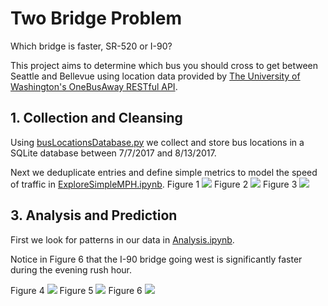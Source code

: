 # Two Bridge Problem

Which bridge is faster, SR-520 or I-90?

This project aims to determine which bus you should cross to get between Seattle and Bellevue using location data provided by [The University of Washington's OneBusAway RESTful API](http://developer.onebusaway.org/modules/onebusaway-application-modules/1.1.14/api/where/index.html).

## 1. Collection and Cleansing
Using [busLocationsDatabase.py](https://github.com/JonathanERuhnke/BridgeTrafficAnalysis-OneBusAway/blob/master/busLocationsDatabase.py) we collect and store bus locations in a SQLite database between 7/7/2017 and 8/13/2017.

Next we deduplicate entries and define simple metrics to model the speed of traffic in [ExploreSimpleMPH.ipynb](https://github.com/JonathanERuhnke/BridgeTrafficAnalysis-OneBusAway/blob/master/ExploreSimpleMPH.ipynb).
Figure 1
<img src="https://github.com/JonathanERuhnke/BridgeTrafficAnalysis-OneBusAway/blob/master/images/fig4_2.png">
Figure 2
<img src="https://github.com/JonathanERuhnke/BridgeTrafficAnalysis-OneBusAway/blob/master/images/fig5_3.png">
Figure 3
<img src="https://github.com/JonathanERuhnke/BridgeTrafficAnalysis-OneBusAway/blob/master/images/fig6_4.png">

## 3. Analysis and Prediction

First we look for patterns in our data in [Analysis.ipynb](https://github.com/JonathanERuhnke/BridgeTrafficAnalysis-OneBusAway/blob/master/Analysis.ipynb).

Notice in Figure 6 that the I-90 bridge going west is significantly faster during the evening rush hour.

Figure 4
<img src="https://github.com/JonathanERuhnke/BridgeTrafficAnalysis-OneBusAway/blob/master/images/analyze_fig1.png">
Figure 5
<img src="https://github.com/JonathanERuhnke/BridgeTrafficAnalysis-OneBusAway/blob/master/images/analyze_fig2.png">
Figure 6
<img src="https://github.com/JonathanERuhnke/BridgeTrafficAnalysis-OneBusAway/blob/master/images/analyze_fig3.png">
